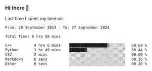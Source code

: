 ### Hi there 👋

<!--
**Grav1tum/Grav1tum** is a ✨ _special_ ✨ repository because its `README.md` (this file) appears on your GitHub profile.

Here are some ideas to get you started:

- 🔭 I’m currently working on ...
- 🌱 I’m currently learning ...
- 👯 I’m looking to collaborate on ...
- 🤔 I’m looking for help with ...
- 💬 Ask me about ...
- 📫 How to reach me: ...
- 😄 Pronouns: ...
- ⚡ Fun fact: ...
-->
Last time I spent my time on:
<!--START_SECTION:waka-->

```txt
From: 20 September 2024 - To: 27 September 2024

Total Time: 5 hrs 58 mins

C++          4 hrs 6 mins    █████████████████▒░░░░░░░   68.69 %
Python       1 hr 49 mins    ███████▓░░░░░░░░░░░░░░░░░   30.44 %
CSV          2 mins          ░░░░░░░░░░░░░░░░░░░░░░░░░   00.60 %
Markdown     0 secs          ░░░░░░░░░░░░░░░░░░░░░░░░░   00.16 %
Other        0 secs          ░░░░░░░░░░░░░░░░░░░░░░░░░   00.10 %
```

<!--END_SECTION:waka-->
